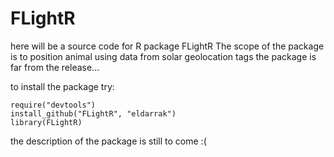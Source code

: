 FLightR
=======

here will be a source code for R package FLightR
The scope of the package is to position animal using data from solar geolocation tags
the package is far from the release...


to install the package try:
    
    require("devtools")
    install_github("FLightR", "eldarrak")
	library(FLightR)
	
the description of the package is still to come :(

